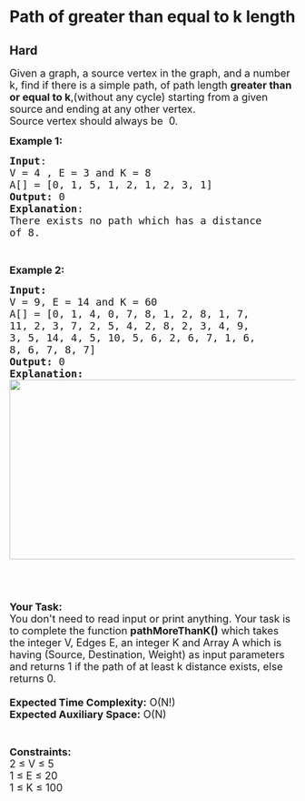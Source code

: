 # Path of greater than equal to k length
## Hard 
<div class="problem-statement">
                <p></p><p><span style="font-size:18px">Given a graph, a source vertex in the graph, and a number k, find if there is a simple path, of path length <strong>greater than or equal to k</strong>,(without any cycle) starting from a given source and ending at any other vertex.<br>
Source vertex should always be&nbsp; 0.</span></p>

<p><span style="font-size:18px"><strong>Example 1:</strong></span></p>

<pre><span style="font-size:18px"><strong>Input</strong>:
V = 4 , E = 3 and K = 8
A[] = [0, 1, 5, 1, 2, 1, 2, 3, 1]
<strong>Output:</strong>&nbsp;0
<strong>Explanation</strong>:
There exists no path which has a distance 
of 8. 
</span></pre>

<p>&nbsp;</p>

<p><span style="font-size:18px"><strong>Example 2:</strong></span></p>

<pre><span style="font-size:18px"><strong>Input:</strong>
V = 9, E = 14 and K = 60
A[] = [0, 1, 4, 0, 7, 8, 1, 2, 8, 1, 7, 
11, 2, 3, 7, 2, 5, 4, 2, 8, 2, 3, 4, 9, 
3, 5, 14, 4, 5, 10, 5, 6, 2, 6, 7, 1, 6, 
8, 6, 7, 8, 7]
<strong>Output: </strong>0
<strong>Explanation:
</strong><img alt="" src="http://www.geeksforgeeks.org//wp-content/uploads/Fig-11.jpg" style="height:316px; width:677px" class="img-responsive">
 

</span></pre>

<p><br>
<span style="font-size:18px"><strong>Your Task:&nbsp;&nbsp;</strong><br>
You don't need to read input or print anything. Your task is to complete the function&nbsp;<strong>pathMoreThanK()</strong>&nbsp;which takes the integer V, Edges E, an integer K and Array A which is having (Source, Destination, Weight)&nbsp;as input parameters and returns 1 if the path of at least k distance exists, else returns 0.<br>
<br>
<strong>Expected Time Complexity:</strong> O(N!)<br>
<strong>Expected Auxiliary Space:</strong> O(N)</span></p>

<p style="text-align:justify">&nbsp;</p>

<p style="text-align:justify"><span style="font-size:18px"><strong>Constraints:</strong><br>
2 ≤ V ≤ 5<br>
1 ≤ E ≤ 20<br>
1 ≤ K ≤ 100</span></p>
 <p></p>
            </div>